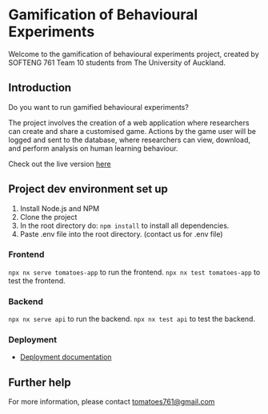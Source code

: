 # Gamification of Behavioural Experiments

Welcome to the gamification of behavioural experiments project, created by SOFTENG 761 Team 10 students from The University of Auckland.

## Introduction

Do you want to run gamified behavioural experiments?

The project involves the creation of a web application where researchers can create and share a customised game. Actions by the game user will be logged and sent to the database, where researchers can view, download, and perform analysis on human learning behaviour.

Check out the live version [here](http://d390os3xijobxf.cloudfront.net/)

## Project dev environment set up

1. Install Node.js and NPM
2. Clone the project
3. In the root directory do: `npm install` to install all dependencies.
4. Paste .env file into the root directory. (contact us for .env file)

### Frontend

`npx nx serve tomatoes-app` to run the frontend.
`npx nx test tomatoes-app` to test the frontend.

### Backend

`npx nx serve api` to run the backend.
`npx nx test api` to test the backend.

### Deployment

- [Deployment documentation](Deployment.md)

## Further help

For more information, please contact tomatoes761@gmail.com
